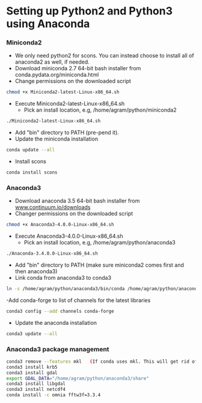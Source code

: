 # Setting up Python2 and Python3 using Anaconda

### Miniconda2

- We only need python2 for scons. You can instead choose to install all of anaconda2 as well, if needed.
- Download miniconda 2.7 64-bit bash installer from conda.pydata.org/miniconda.html
- Change permissions on the downloaded script
```bash
chmod +x Miniconda2-latest-Linux-x86_64.sh
```

- Execute Miniconda2-latest-Linux-x86_64.sh 
   - Pick an install location, e.g, /home/agram/python/miniconda2
```bash
./Miniconda2-latest-Linux-x86_64.sh 
```
   
- Add "bin" directory to PATH (pre-pend it).
- Update the miniconda installation
```bash
conda update --all 
```
- Install scons
```bash
conda install scons
```


### Anaconda3

- Download anaconda 3.5 64-bit bash installer from www.continuum.io/downloads
- Changer permissions on the downloaded script
```bash
chmod +x Anaconda3-4.0.0-Linux-x86_64.sh
```
- Execute Anaconda3-4.0.0-Linux-x86_64.sh
   - Pick an install location, e.g, /home/agram/python/anaconda3
```bash
./Anaconda-3.4.0.0-Linux-x86_64.sh
```

- Add "bin" directory to PATH (make sure miniconda2 comes first and then anaconda3)
- Link conda from anaconda3 to conda3
```bash
ln -s /home/agram/python/anaconda3/bin/conda /home/agram/python/anaconda3/bin/conda3
```
-Add conda-forge to list of channels for the latest libraries
```bash
conda3 config --add channels conda-forge
```
- Update the anaconda installation
```bash
conda3 update --all
```

### Anaconda3 package management

```bash
conda3 remove --features mkl   (If conda uses mkl. This will get rid of annoying messages from mkl)
conda3 install krb5
conda3 install gdal
export GDAL_DATA="/home/agram/python/anaconda3/share"
conda3 install libgdal
conda3 install netcdf4
conda install -c omnia fftw3f=3.3.4
```
